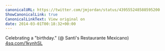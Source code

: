 ```yaml
---
canonicalURL: https://twitter.com/jmjordan/status/439555248588595200
ShowCanonicalLink: true
CanonicalLinkText: View original on
date: 2014-03-01T00:18:32+00:00
---
```

Celebrating a "birthday." (@ Santi's Restaurante Mexicano) [4sq.com/1kynhSL](http://4sq.com/1kynhSL)